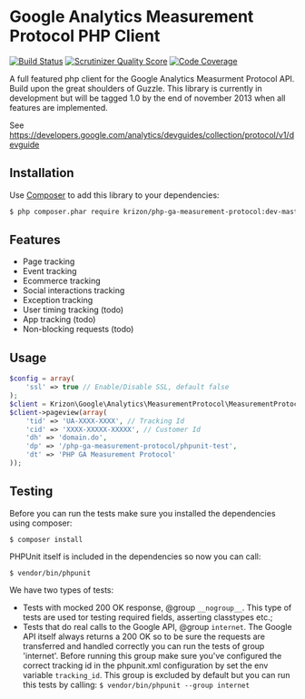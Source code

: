 Google Analytics Measurement Protocol PHP Client
===========================================================================================

[![Build Status](https://travis-ci.org/krizon/php-ga-measurement-protocol.png?branch=master)](https://travis-ci.org/krizon/php-ga-measurement-protocol)
[![Scrutinizer Quality Score](https://scrutinizer-ci.com/g/krizon/php-ga-measurement-protocol/badges/quality-score.png?s=690ba3465d629f9876678af9ae4a41a346c994ab)](https://scrutinizer-ci.com/g/krizon/php-ga-measurement-protocol/)
[![Code Coverage](https://scrutinizer-ci.com/g/krizon/php-ga-measurement-protocol/badges/coverage.png?s=17fc1b99fc85fec329329b96ecca1838fe3a5b7d)](https://scrutinizer-ci.com/g/krizon/php-ga-measurement-protocol/)

A full featured php client for the Google Analytics Measurment Protocol API. Build upon the great shoulders of Guzzle. This library is currently in development but will be tagged 1.0 by the end of november 2013 when all
features are implemented.

See https://developers.google.com/analytics/devguides/collection/protocol/v1/devguide

Installation
-------------------------------------------------------------------------------------------
Use [Composer](http://getcomposer.org/doc/00-intro.md) to add this library to your dependencies:
```bash
$ php composer.phar require krizon/php-ga-measurement-protocol:dev-master
```

Features
-------------------------------------------------------------------------------------------
- Page tracking
- Event tracking
- Ecommerce tracking
- Social interactions tracking
- Exception tracking
- User timing tracking (todo)
- App tracking (todo)
- Non-blocking requests (todo)

Usage
-------------------------------------------------------------------------------------------
```php
$config = array(
    'ssl' => true // Enable/Disable SSL, default false
);
$client = Krizon\Google\Analytics\MeasurementProtocol\MeasurementProtocolClient::factory($config);
$client->pageview(array(
    'tid' => 'UA-XXXX-XXXX', // Tracking Id 
    'cid' => 'XXXX-XXXXX-XXXXX', // Customer Id
    'dh' => 'domain.do',
    'dp' => '/php-ga-measurement-protocol/phpunit-test',
    'dt' => 'PHP GA Measurement Protocol'
));
```

Testing
-------------------------------------------------------------------------------------------
Before you can run the tests make sure you installed the dependencies using composer:

```$ composer install```

PHPUnit itself is included in the dependencies so now you can call:

```$ vendor/bin/phpunit```

We have two types of tests:

* Tests with mocked 200 OK response, @group ```__nogroup__```. This type of tests are used tor testing required fields,
asserting classtypes etc.;
* Tests that do real calls to the Google API, @group ```internet```. The Google API itself always returns a 200 OK so to
be sure the requests are transferred and handled correctly you can run the tests of group 'internet'. Before running
this group make sure you've configured the correct tracking id in the phpunit.xml configuration by set the env variable
```tracking_id```. This group is excluded by default but you can run this tests by calling:
```$ vendor/bin/phpunit --group internet```
